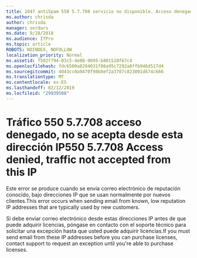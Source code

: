 ```yaml
---
title: 1047 antiSpam 550 5.7.708 servicio no disponible. Acceso denegado, el tráfico no aceptan desde esta dirección IP
ms.author: chrisda
author: chrisda
manager: serdars
ms.date: 9/28/2018
ms.audience: ITPro
ms.topic: article
ROBOTS: NOINDEX, NOFOLLOW
localization_priority: Normal
ms.assetid: f502f794-03c5-4e08-9095-b801528f67c4
ms.openlocfilehash: fdc6500a8284031f86a95c7292a8ffb946d517d4
ms.sourcegitcommit: dd43cc0a9470f98b8ef2a3787c823801d674c666
ms.translationtype: MT
ms.contentlocale: es-ES
ms.lasthandoff: 02/12/2019
ms.locfileid: "29939508"
---
```

# <a name="550-57708-access-denied-traffic-not-accepted-from-this-ip"></a><span data-ttu-id="067da-103">Tráfico 550 5.7.708 acceso denegado, no se acepta desde esta dirección IP</span><span class="sxs-lookup"><span data-stu-id="067da-103">550 5.7.708 Access denied, traffic not accepted from this IP</span></span>

<span data-ttu-id="067da-104">Este error se produce cuando se envía correo electrónico de reputación conocido, bajo direcciones IP que se usan normalmente por nuevos clientes.</span><span class="sxs-lookup"><span data-stu-id="067da-104">This error occurs when sending email from known, low reputation IP addresses that are typically used by new customers.</span></span>
  
<span data-ttu-id="067da-105">Si debe enviar correo electrónico desde estas direcciones IP antes de que puede adquirir licencias, póngase en contacto con el soporte técnico para solicitar una excepción hasta que usted puede adquirir licencias.</span><span class="sxs-lookup"><span data-stu-id="067da-105">If you must send email from these IP addresses before you can purchase licenses, contact support to request an exception until you're able to purchase licenses.</span></span>
  

